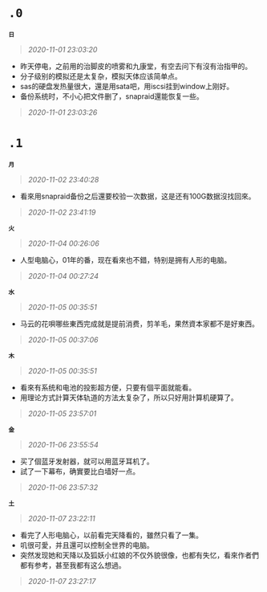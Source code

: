 **`.0`**
========
**`日`**
>*2020-11-01 23:03:20*
- 昨天停电，之前用的治脚皮的喷雾和九康堂，有空去问下有沒有治指甲的。
- 分子级别的模拟还是太复杂，模拟天体应该简单点。
- sas的硬盘发热量很大，還是用sata吧，用iscsi挂到window上刚好。
- 备份系统时，不小心把文件删了，snapraid還能恢复一些。
>*2020-11-01 23:03:26*

**`.1`**
========
**`月`**
>*2020-11-02 23:40:28*
- 看來用snapraid备份之后還要校验一次数据，这是还有100G数据沒找回來。
>*2020-11-02 23:41:19*

**`火`**
>*2020-11-04 00:26:06*
- 人型电脑心，01年的番，现在看來也不錯，特别是拥有人形的电脑。
>*2020-11-04 00:27:24*

**`水`**
>*2020-11-05 00:35:51*
- 马云的花唄哪些東西完成就是提前消费，剪羊毛，果然資本家都不是好東西。
>*2020-11-05 00:37:06*

**`木`**
>*2020-11-05 00:35:51*
- 看來有系统和电池的投影超方便，只要有個平面就能看。
- 用理论方式計算天体轨道的方法太复杂了，所以只好用計算机硬算了。
>*2020-11-05 23:57:01*

**`金`**
>*2020-11-06 23:55:54*
- 买了個蓝牙发射器，就可以用蓝牙耳机了。
- 試了一下幕布，确實要比白墙好一点。
>*2020-11-06 23:57:32*

**`土`**
>*2020-11-07 23:22:11*
- 看完了人形电脑心，以前看完天降看的，雖然只看了一集。
- 叽很可愛，并且還可以控制全世界的电脑。
- 突然发现她和天降以及狐妖小红娘的不仅外貌很像，也都有失忆，看來作者們都有参考，甚至我都有这么想過。 
>*2020-11-07 23:27:17*